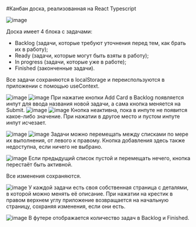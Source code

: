 #Канбан доска, реализованная на React Typescript

![image](https://github.com/q-ello/kanban-board/assets/116018445/a1e31f56-0fbe-4227-9021-d1ed51aefd26)

Доска имеет 4 блока с задачами:
- Backlog (задачи, которые требуют уточнения перед тем, как брать их в работу);
- Ready (задачи, которые могут быть взяты в работу);
- In progress (задачи, которые уже в работе);
- Finished (законченные задачи).

Все задачи сохраняются в localStorage и переиспользуются в приложении с помощью useContext.

![image](https://github.com/q-ello/kanban-board/assets/116018445/6568d104-8fc9-4dac-9a8f-fac2a85c1cf6)
![image](https://github.com/q-ello/kanban-board/assets/116018445/97143543-1cc7-4474-b0e1-1ee8d2e6c4dc)
При нажатие кнопки Add Card в Backlog появляется инпут для ввода названия новой задачи, а сама кнопка меняется на Submit. 
![image](https://github.com/q-ello/kanban-board/assets/116018445/50bfc049-4016-47fb-a6e5-d4b942b882ae)
![image](https://github.com/q-ello/kanban-board/assets/116018445/e2595778-bc44-468f-8fa5-f489518a4b01)
Кнопка неактивна, пока в инпуте не появится какое-либо значение. При нажатии в другое место и пустом инпуте инпут исчезает.

![image](https://github.com/q-ello/kanban-board/assets/116018445/72f0a450-934c-4fec-885b-ba0edf3ce233)
![image](https://github.com/q-ello/kanban-board/assets/116018445/79fe9c9e-b550-42df-bfb0-4e14b25bd3a6)
Задачи можно перемещать между списками по мере их выполнения, от левого к правому. Кнопка добавления здесь также недоступна, если ничего не выбрано.

![image](https://github.com/q-ello/kanban-board/assets/116018445/716b164c-e394-47a5-aa9d-9e30f7274371)
Если предыдущий список пустой и перемещать нечего, кнопка перестаёт быть активной.

Все изменения сохраняются.

![image](https://github.com/q-ello/kanban-board/assets/116018445/2c623004-79f9-49c9-8d32-51e7d83e397a)
У каждой задачи есть своя собственная страница с деталями, в которой можно менять её описание. При нажатии на крестик в правом верхнем углу приложение возвращается на начальную страницу, сохраняя изменения, если они есть.

![image](https://github.com/q-ello/kanban-board/assets/116018445/c4159002-d231-43c9-b7c5-c54ea2bc934c)
В футере отображается количество задач в Backlog и Finished.
